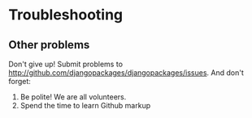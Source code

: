 # Troubleshooting

## Other problems

Don't give up!  Submit problems to <http://github.com/djangopackages/djangopackages/issues>. And don't forget:

1. Be polite! We are all volunteers.
2. Spend the time to learn Github markup

[faq]: faq
